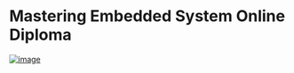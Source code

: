 # Mastering Embedded System Online Diploma

[![image](https://drive.google.com/uc?export=view&id=1Y12Uh40ikbJ4MU2iCrledn8_3DULjsKd)](https://www.learn-in-depth.com/online-diploma/makrammaher@hotmail.com)

